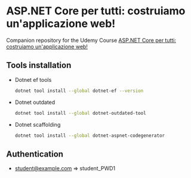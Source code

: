 # ASP.NET Core per tutti: costruiamo un'applicazione web!

Companion repository for the Udemy Course [ASP.NET Core per tutti: costruiamo un'applicazione web!](https://www.udemy.com/course/aspnetcore-per-tutti/)

## Tools installation

- Dotnet ef tools
  ```bash
  dotnet tool install --global dotnet-ef --version
  ```
- Dotnet outdated
  ```bash
  dotnet tool install --global dotnet-outdated-tool
  ```
- Dotnet scaffolding
  ```bash
  dotnet tool install --global dotnet-aspnet-codegenerator
  ```

## Authentication

- student@example.com => student_PWD1
